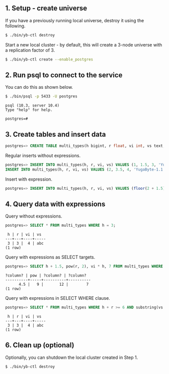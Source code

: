 ## 1. Setup - create universe

If you have a previously running local universe, destroy it using the following.

```sh
$ ./bin/yb-ctl destroy
```

Start a new local cluster - by default, this will create a 3-node universe with a replication factor of 3. 

```sh
$ ./bin/yb-ctl create --enable_postgres
```

## 2. Run psql to connect to the service

You can do this as shown below.

```sh
$ ./bin/psql -p 5433 -U postgres
```

```
psql (10.3, server 10.4)
Type "help" for help.

postgres=#
```

## 3. Create tables and insert data

```sql
postgres=> CREATE TABLE multi_types(h bigint, r float, vi int, vs text, PRIMARY KEY (h, r));
```

Regular inserts without expressions.

```sql
postgres=> INSERT INTO multi_types(h, r, vi, vs) VALUES (1, 1.5, 3, 'YugaByte');
INSERT INTO multi_types(h, r, vi, vs) VALUES (2, 3.5, 4, 'YugaByte-1.1');
```

Insert with expression.

```sql
postgres=> INSERT INTO multi_types(h, r, vi, vs) VALUES (floor(2 + 1.5), log(3, 27), ceil(pi()), 'ab' || 'c');
```

## 4. Query data with expressions

Query without expressions.

```sql
postgres=> SELECT * FROM multi_types WHERE h = 3;
```

```
 h | r | vi | vs  
---+---+----+-----
 3 | 3 |  4 | abc
(1 row)
```

Query with expressions as SELECT targets.

```sql
postgres=> SELECT h + 1.5, pow(r, 2), vi * h, 7 FROM multi_types WHERE h = 3;
```

```
?column? | pow | ?column? | ?column? 
----------+-----+----------+----------
      4.5 |   9 |       12 |        7
(1 row)
```

Query with expressions in SELECT WHERE clause.

```sql
postgres=> SELECT * FROM multi_types WHERE h + r >= 6 AND substring(vs from 2) = 'bc';
```

```
 h | r | vi | vs
---+---+----+-----
 3 | 3 |  4 | abc
(1 row)
```

## 6. Clean up (optional)

Optionally, you can shutdown the local cluster created in Step 1.

```sh
$ ./bin/yb-ctl destroy
```
